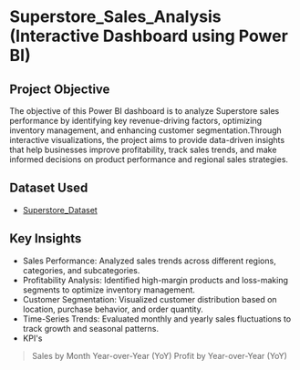 # Superstore_Sales_Analysis (Interactive Dashboard using Power BI)
## Project Objective
The objective of this Power BI dashboard is to analyze Superstore sales performance by identifying key revenue-driving factors, optimizing inventory management, and enhancing customer segmentation.Through interactive visualizations, the project aims to provide data-driven insights that help businesses improve profitability, track sales trends, and make informed decisions on product performance and regional sales strategies.


## Dataset Used
- <a href="https://github.com/piyushhk/Superstore_Sales_Analysis/blob/main/Superstore%20Dataset.xls">Superstore_Dataset</a>

## Key Insights
- Sales Performance: Analyzed sales trends across different regions, categories, and subcategories.
- Profitability Analysis: Identified high-margin products and loss-making segments to optimize inventory management.
- Customer Segmentation: Visualized customer distribution based on location, purchase behavior, and order quantity.
- Time-Series Trends: Evaluated monthly and yearly sales fluctuations to track growth and seasonal patterns.
- KPI's
 > Sales by Month Year-over-Year (YoY)
 > Profit by Year-over-Year (YoY)


